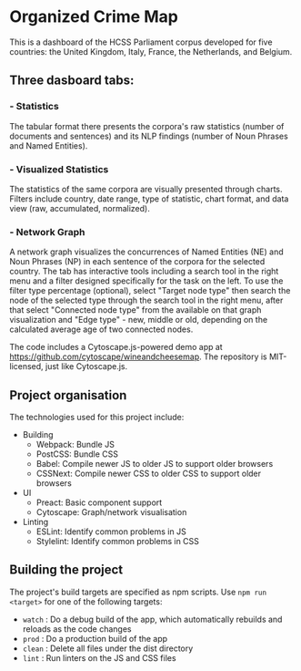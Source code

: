 # Organized Crime Map

This is a dashboard of the HCSS Parliament corpus developed for five countries: the United Kingdom, Italy, France, the Netherlands, and Belgium.

## Three dasboard tabs: 
### - Statistics
The tabular format there presents the corpora's raw statistics (number of documents and sentences) and its NLP findings (number of Noun Phrases and Named Entities).
### - Visualized Statistics
The statistics of the same corpora are visually presented through charts. Filters include country, date range, type of statistic, chart format, and data view (raw, accumulated, normalized).
### - Network Graph
A network graph visualizes the concurrences of Named Entities (NE) and Noun Phrases (NP) in each sentence of the corpora for the selected country. The tab has interactive tools including a search tool in the right menu and a filter designed specifically for the task on the left. To use the filter type percentage (optional), select "Target node type" then search the node of the selected type through the search tool in the right menu, after that select "Connected node type" from the available on that graph visualization and "Edge type" - new, middle or old, depending on the calculated average age of two connected nodes.


The code includes a Cytoscape.js-powered demo app at https://github.com/cytoscape/wineandcheesemap. The repository is MIT-licensed, just like Cytoscape.js.

## Project organisation

The technologies used for this project include:

- Building
  - Webpack: Bundle JS
  - PostCSS: Bundle CSS
  - Babel: Compile newer JS to older JS to support older browsers
  - CSSNext: Compile newer CSS to older CSS to support older browsers
- UI
  - Preact: Basic component support
  - Cytoscape: Graph/network visualisation
- Linting
  - ESLint: Identify common problems in JS
  - Stylelint: Identify common problems in CSS

## Building the project

The project's build targets are specified as npm scripts.  Use `npm run <target>` for one of the following targets:

- `watch` : Do a debug build of the app, which automatically rebuilds and reloads as the code changes
- `prod` : Do a production build of the app
- `clean` : Delete all files under the dist directory
- `lint` : Run linters on the JS and CSS files

